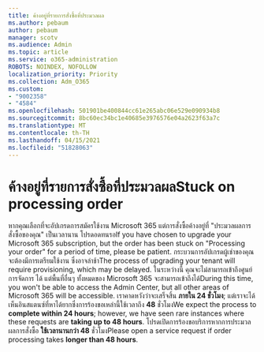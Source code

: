 ```yaml
---
title: ค้างอยู่ที่รายการสั่งซื้อที่ประมวลผล
ms.author: pebaum
author: pebaum
manager: scotv
ms.audience: Admin
ms.topic: article
ms.service: o365-administration
ROBOTS: NOINDEX, NOFOLLOW
localization_priority: Priority
ms.collection: Adm_O365
ms.custom:
- "9002358"
- "4584"
ms.openlocfilehash: 501901be400844cc61e265abc06e529e090934b8
ms.sourcegitcommit: 8bc60ec34bc1e40685e3976576e04a2623f63a7c
ms.translationtype: MT
ms.contentlocale: th-TH
ms.lasthandoff: 04/15/2021
ms.locfileid: "51828063"
---
```

# <a name="stuck-on-processing-order"></a><span data-ttu-id="343ef-102">ค้างอยู่ที่รายการสั่งซื้อที่ประมวลผล</span><span class="sxs-lookup"><span data-stu-id="343ef-102">Stuck on processing order</span></span>

<span data-ttu-id="343ef-103">หากคุณเลือกที่จะอัปเกรดการสมัครใช้งาน Microsoft 365 แต่การสั่งซื้อค้างอยู่ที่ "ประมวลผลการสั่งซื้อของคุณ" เป็นเวลานาน โปรดอดทนรอ</span><span class="sxs-lookup"><span data-stu-id="343ef-103">If you have chosen to upgrade your Microsoft 365 subscription, but the order has been stuck on "Processing your order" for a period of time, please be patient.</span></span> <span data-ttu-id="343ef-104">กระบวนการอัปเกรดผู้เช่าของคุณจะต้องมีการเตรียมใช้งาน ซึ่งอาจล่าช้า</span><span class="sxs-lookup"><span data-stu-id="343ef-104">The process of upgrading your tenant will require provisioning, which may be delayed.</span></span> <span data-ttu-id="343ef-105">ในระหว่างนี้ คุณจะไม่สามารถเข้าถึงศูนย์การจัดการ ได้ แต่พื้นที่อื่นๆ ทั้งหมดของ Microsoft 365 จะสามารถเข้าถึงได้</span><span class="sxs-lookup"><span data-stu-id="343ef-105">During this time, you won't be able to access the Admin Center, but all other areas of Microsoft 365 will be accessible.</span></span> <span data-ttu-id="343ef-106">เราคาดหวังว่าจะเสร็จสิ้น **ภายใน 24 ชั่วโมง**; แต่เราจะได้เห็นอินสแตนซ์ที่หาได้ยากซึ่งการร้องขอเหล่านี้ใช้เวลาถึง **48** ชั่วโมง</span><span class="sxs-lookup"><span data-stu-id="343ef-106">We expect the process to **complete within 24 hours**; however, we have seen rare instances where these requests are **taking up to 48 hours**.</span></span> <span data-ttu-id="343ef-107">โปรดเปิดการร้องขอบริการหากการประมวลผลการสั่งซื้อ **ใช้เวลานานกว่า 48** ชั่วโมง</span><span class="sxs-lookup"><span data-stu-id="343ef-107">Please open a service request if order processing takes **longer than 48 hours**.</span></span>
